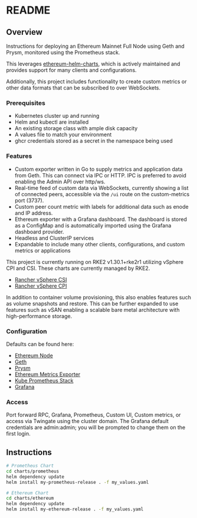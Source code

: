 # README

## Overview

Instructions for deploying an Ethereum Mainnet Full Node using Geth and Prysm, monitored using the Prometheus stack.

This leverages [ethereum-helm-charts](https://github.com/ethpandaops/ethereum-helm-charts), which is actively maintained and provides support for many clients and configurations.

Additionally, this project includes functionality to create custom metrics or other data formats that can be subscribed to over WebSockets.

### Prerequisites

- Kubernetes cluster up and running
- Helm and kubectl are installed
- An existing storage class with ample disk capacity
- A values file to match your environment
- ghcr credentials stored as a secret in the namespace being used

### Features

- Custom exporter written in Go to supply metrics and application data from Geth. This can connect via IPC or HTTP. IPC is preferred to avoid enabling the Admin API over http/ws.
- Real-time feed of custom data via WebSockets, currently showing a list of connected peers, accessible via the `/ui` route on the custom-metrics port (3737).
- Custom peer count metric with labels for additional data such as enode and IP address.
- Ethereum exporter with a Grafana dashboard. The dashboard is stored as a ConfigMap and is automatically imported using the Grafana dashboard provider.
- Headless and ClusterIP services
- Expandable to include many other clients, configurations, and custom metrics or applications

This project is currently running on RKE2 v1.30.1+rke2r1 utilizing vSphere CPI and CSI. These charts are currently managed by RKE2.

- [Rancher vSphere CSI](https://github.com/rancher/rke2-charts/blob/main/charts/rancher-vsphere-csi/rancher-vsphere-csi/3.1.2-rancher400/values.yaml)
- [Rancher vSphere CPI](https://github.com/rancher/rke2-charts/blob/main/charts/rancher-vsphere-cpi/rancher-vsphere-cpi/1.7.001/values.yaml)

In addition to container volume provisioning, this also enables features such as volume snapshots and restore. This can be further expanded to use features such as vSAN enabling a scalable bare metal architecture with high-performance storage.

### Configuration

Defaults can be found here:
- [Ethereum Node](https://github.com/ethpandaops/ethereum-helm-charts/blob/master/charts/ethereum-node/values.yaml)
- [Geth](https://github.com/ethpandaops/ethereum-helm-charts/blob/master/charts/geth/values.yaml)
- [Prysm](https://github.com/ethpandaops/ethereum-helm-charts/blob/master/charts/prysm/values.yaml)
- [Ethereum Metrics Exporter](https://github.com/ethpandaops/ethereum-helm-charts/blob/master/charts/ethereum-metrics-exporter/values.yaml)
- [Kube Prometheus Stack](https://github.com/prometheus-community/helm-charts/blob/main/charts/kube-prometheus-stack/values.yaml)
- [Grafana](https://github.com/grafana/helm-charts/blob/main/charts/grafana/values.yaml)

### Access

Port forward RPC, Grafana, Prometheus, Custom UI, Custom metrics, or access via Twingate using the cluster domain.
The Grafana default credentials are admin:admin; you will be prompted to change them on the first login.

## Instructions

```sh
# Prometheus Chart
cd charts/prometheus
helm dependency update
helm install my-prometheus-release . -f my_values.yaml

# Ethereum Chart
cd charts/ethereum
helm dependency update
helm install my-ethereum-release . -f my_values.yaml
